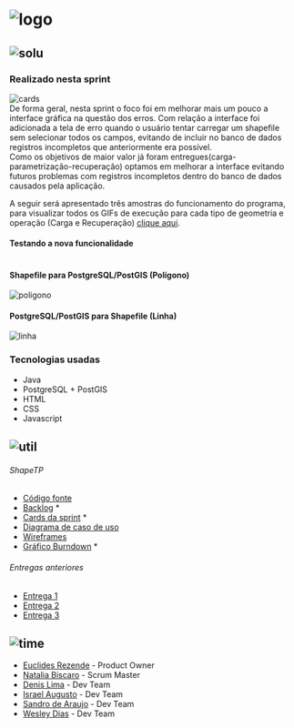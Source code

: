 # ![logo](https://github.com/WeDias/ShapeTP/blob/master/Ignorar/Img/logo.png)

## ![solu]()

### Realizado nesta sprint
![cards](https://github.com/WeDias/ShapeTP/blob/Entrega3/Ignorar/Img/cards.png)  
De forma geral, nesta sprint o foco foi em melhorar mais um pouco a interface gráfica na questão dos erros.
Com relação a interface foi adicionada a tela de erro quando o usuário tentar carregar um shapefile sem selecionar todos os campos, evitando de incluir no banco de dados registros incompletos que anteriormente era possível.  
Como os objetivos de maior valor já foram entregues(carga-parametrização-recuperação) optamos em melhorar a interface evitando futuros problemas com registros incompletos dentro  do banco de dados causados pela aplicação.

A seguir será apresentado três amostras do funcionamento do programa,
para visualizar todos os GIFs de execução para cada tipo de geometria e operação (Carga e Recuperação) [clique aqui](https://github.com/WeDias/ShapeTP/blob/Entrega3/AMOSTRAS.md).

#### Testando a nova funcionalidade
![]()

#### Shapefile para PostgreSQL/PostGIS (Polígono)
![poligono](https://github.com/WeDias/ShapeTP/blob/Entrega3/Ignorar/Img/ShapeToPost/poligono.gif)  

#### PostgreSQL/PostGIS para Shapefile (Linha)
![linha](https://github.com/WeDias/ShapeTP/blob/Entrega3/Ignorar/Img/PostToShape/linha.gif)  

### Tecnologias usadas
* Java
* PostgreSQL + PostGIS
* HTML
* CSS
* Javascript

## ![util](https://github.com/WeDias/ShapeTP/blob/master/Ignorar/Img/Util.png)
###### ShapeTP
* [Código fonte](https://github.com/WeDias/ShapeTP/tree/Entrega4/C%C3%B3digo/ShapeTP)
* [Backlog](https://github.com/WeDias/ShapeTP/blob/Entrega3/Documenta%C3%A7%C3%A3o/Backlog.pdf) *
* [Cards da sprint](https://github.com/WeDias/ShapeTP/blob/Entrega3/Documenta%C3%A7%C3%A3o/User%20Story.png) *
* [Diagrama de caso de uso](https://github.com/WeDias/ShapeTP/blob/Entrega2/Documenta%C3%A7%C3%A3o/UseCase.pdf)
* [Wireframes](https://github.com/WeDias/ShapeTP/tree/Entrega3/Documenta%C3%A7%C3%A3o/Wireframes)
* [Gráfico Burndown](https://github.com/WeDias/ShapeTP/blob/Entrega3/Documenta%C3%A7%C3%A3o/Burndown.pdf) *

###### Entregas anteriores
* [Entrega 1](https://github.com/WeDias/ShapeTP/tree/Entrega1)
* [Entrega 2](https://github.com/WeDias/ShapeTP/tree/Entrega2)
* [Entrega 3](https://github.com/WeDias/ShapeTP/tree/Entrega2)

## ![time](https://github.com/WeDias/ShapeTP/blob/master/Ignorar/Img/time.png)
* [Euclides Rezende](https://www.linkedin.com/in/euclides-rezende-0940458/) - Product Owner
* [Natalia Biscaro](https://www.linkedin.com/in/nataliabiscaro/?originalSubdomain=br) - Scrum Master
* [Denis Lima](https://www.linkedin.com/in/denis-f-lima/) - Dev Team
* [Israel Augusto](https://github.com/IsraelAugusto0110) - Dev Team
* [Sandro de Araujo](https://github.com/shaka20100) - Dev Team
* [Wesley Dias](https://www.linkedin.com/in/wesley-dias-bba3a11b2/) - Dev Team
